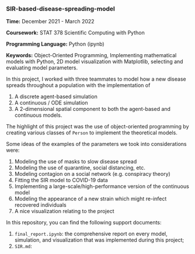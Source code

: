 ### SIR-based-disease-spreading-model

**Time:** December 2021 - March 2022

**Coursework:** STAT 378 Scientific Computing with Python

**Programming Language:** Python (ipynb)

**Keywords:** Object-Oriented Programming, Implementing mathematical models with Python, 2D model visualization with Matplotlib, selecting and evaluating model parameters. 


In this project, I worked with three teammates to model how a new disease spreads throughout a population with the implementation of 
1. A discrete agent-based simulation
2. A continuous / ODE simulation
3. A 2-dimensional spatial component to both the agent-based and continuous models.

The highlight of this project was the use of object-oriented programming by creating various classes of `Person` to implement the theoretical models. 
 
Some ideas of the examples of the parameters we took into considerations were:
1. Modeling the use of masks to slow disease spread
2. Modeling the use of quarantine, social distancing, etc.
3. Modeling contagion on a social network (e.g. conspiracy theory)
4. Fitting the SIR model to COVID-19 data
5. Implementing a large-scale/high-performance version of the continuous model
6. Modeling the appearance of a new strain which might re-infect recovered individuals
7. A nice visualization relating to the project

In this repository, you can find the following support documents: 
1. `final_report.ipynb`: the comprehensive report on every model, simulation, and visualization that was implemented during this project;
2. `SIR.md`: 
